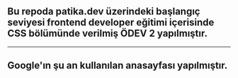 ## Bu repoda patika.dev üzerindeki başlangıç seviyesi frontend developer eğitimi içerisinde CSS bölümünde verilmiş ÖDEV 2 yapılmıştır.
<hr>

## Google'ın şu an kullanılan anasayfası yapılmıştır.